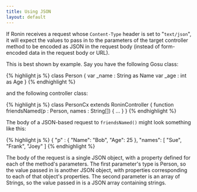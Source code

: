 ```yaml
---
title: Using JSON
layout: default
---
```


If Ronin receives a request whose `Content-Type` header is set to
"`text/json`", it will expect the values to pass in to the parameters of the
target controller method to be encoded as JSON in the request body (instead of
form-encoded data in the request body or URL).

This is best shown by example. Say you have the following Gosu class:

{% highlight js %}
      class Person {
        var _name : String as Name
        var _age : int as Age
      }
{% endhighlight %}

and the following controller class:

{% highlight js %}
      class PersonCx extends RoninController {
        function friendsNamed(p : Person, names : String[]) {
          ...
        }
      }
{% endhighlight %}

The body of a JSON-based request to `friendsNamed()` might look something like
this:

{% highlight js %}
      {
        "p" : {
          "Name": "Bob",
          "Age": 25
        },
        "names": [
          "Sue",
          "Frank",
          "Joey"
        ]
{% endhighlight %}

The body of the request is a single JSON object, with a property defined for
each of the method's parameters. The first parameter's type is Person, so the
value passed in is another JSON object, with properties corresponding to each
of that object's properties. The second parameter is an array of Strings, so
the value passed in is a JSON array containing strings.
